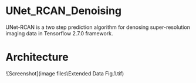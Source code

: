 # UNet_RCAN_Denoising
UNet-RCAN is a two step prediction algorithm for denosing super-resolution imaging data in Tensorflow 2.7.0 framework.  

# Architecture
![Screenshot](image files\Extended Data Fig.1.tif)
